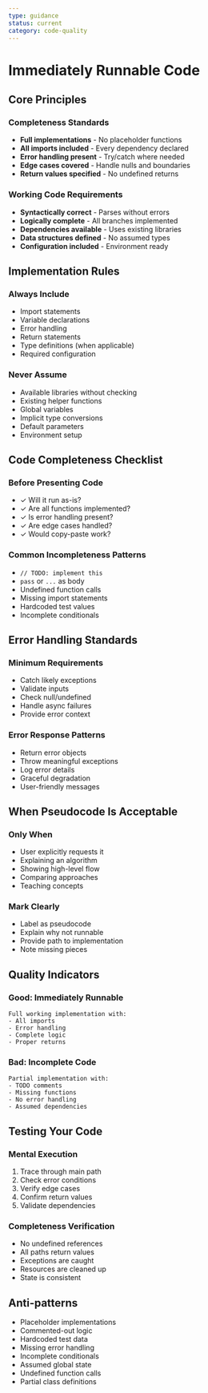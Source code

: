 ```yaml
---
type: guidance
status: current
category: code-quality
---
```


# Immediately Runnable Code

## Core Principles

### Completeness Standards
- **Full implementations** - No placeholder functions
- **All imports included** - Every dependency declared
- **Error handling present** - Try/catch where needed
- **Edge cases covered** - Handle nulls and boundaries
- **Return values specified** - No undefined returns

### Working Code Requirements
- **Syntactically correct** - Parses without errors
- **Logically complete** - All branches implemented
- **Dependencies available** - Uses existing libraries
- **Data structures defined** - No assumed types
- **Configuration included** - Environment ready

## Implementation Rules

### Always Include
- Import statements
- Variable declarations
- Error handling
- Return statements
- Type definitions (when applicable)
- Required configuration

### Never Assume
- Available libraries without checking
- Existing helper functions
- Global variables
- Implicit type conversions
- Default parameters
- Environment setup

## Code Completeness Checklist

### Before Presenting Code
- ✓ Will it run as-is?
- ✓ Are all functions implemented?
- ✓ Is error handling present?
- ✓ Are edge cases handled?
- ✓ Would copy-paste work?

### Common Incompleteness Patterns
- `// TODO: implement this`
- `pass` or `...` as body
- Undefined function calls
- Missing import statements
- Hardcoded test values
- Incomplete conditionals

## Error Handling Standards

### Minimum Requirements
- Catch likely exceptions
- Validate inputs
- Check null/undefined
- Handle async failures
- Provide error context

### Error Response Patterns
- Return error objects
- Throw meaningful exceptions
- Log error details
- Graceful degradation
- User-friendly messages

## When Pseudocode Is Acceptable

### Only When
- User explicitly requests it
- Explaining an algorithm
- Showing high-level flow
- Comparing approaches
- Teaching concepts

### Mark Clearly
- Label as pseudocode
- Explain why not runnable
- Provide path to implementation
- Note missing pieces

## Quality Indicators

### Good: Immediately Runnable
```
Full working implementation with:
- All imports
- Error handling
- Complete logic
- Proper returns
```

### Bad: Incomplete Code
```
Partial implementation with:
- TODO comments
- Missing functions
- No error handling
- Assumed dependencies
```

## Testing Your Code

### Mental Execution
1. Trace through main path
2. Check error conditions
3. Verify edge cases
4. Confirm return values
5. Validate dependencies

### Completeness Verification
- No undefined references
- All paths return values
- Exceptions are caught
- Resources are cleaned up
- State is consistent

## Anti-patterns
- Placeholder implementations
- Commented-out logic
- Hardcoded test data
- Missing error handling
- Incomplete conditionals
- Assumed global state
- Undefined function calls
- Partial class definitions

